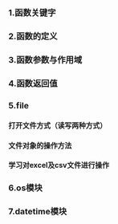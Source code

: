 ### 1.函数关键字
### 2.函数的定义
### 3.函数参数与作用域
### 4.函数返回值
### 5.file
#### 打开文件方式（读写两种方式）
#### 文件对象的操作方法
#### 学习对excel及csv文件进行操作
### 6.os模块
### 7.datetime模块
